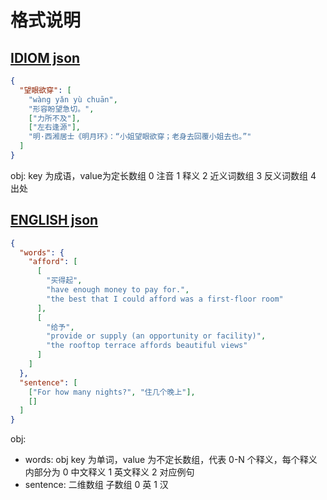 # 格式说明

## [IDIOM json](./chinese.json)

```json
{
  "望眼欲穿": [
    "wàng yǎn yù chuān",
    "形容盼望急切。",
    ["力所不及"],
    ["左右逢源"],
    "明·西湘居士《明月环》：“小姐望眼欲穿；老身去回覆小姐去也。”"
  ]
}
```

obj: key 为成语，value为定长数组 0 注音 1 释义 2 近义词数组 3 反义词数组 4 出处

## [ENGLISH json](./english.json)

```json
{
  "words": {
    "afford": [
      [
        "买得起",
        "have enough money to pay for.",
        "the best that I could afford was a first-floor room"
      ],
      [
        "给予",
        "provide or supply (an opportunity or facility)",
        "the rooftop terrace affords beautiful views"
      ]
    ]
  },
  "sentence": [
    ["For how many nights?", "住几个晚上"],
    []
  ]
}
```

obj:

- words: obj key 为单词，value 为不定长数组，代表 0-N 个释义，每个释义内部分为 0 中文释义 1 英文释义 2 对应例句
- sentence: 二维数组 子数组 0 英 1 汉

